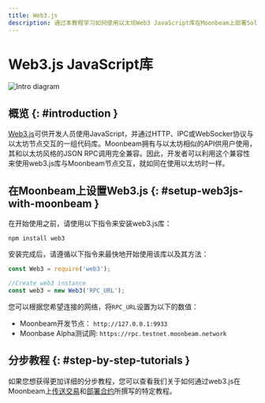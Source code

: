 ```yaml
---
title: Web3.js
description: 通过本教程学习如何使用以太坊Web3 JavaScript库在Moonbeam上部署Solidity智能合约。
---
```

# Web3.js JavaScript库

![Intro diagram](/images/integrations/integrations-web3js-banner.png)

## 概览 {: #introduction } 

[Web3.js](https://web3js.readthedocs.io/)可供开发人员使用JavaScript，并通过HTTP、IPC或WebSocker协议与以太坊节点交互的一组代码库。Moonbeam拥有与以太坊相似的API供用户使用，其和以太坊风格的JSON RPC调用完全兼容。因此，开发者可以利用这个兼容性来使用web3.js库与Moonbeam节点交互，就如同在使用以太坊时一样。

## 在Moonbeam上设置Web3.js {: #setup-web3js-with-moonbeam } 

在开始使用之前，请使用以下指令来安装web3.js库：

```
npm install web3
```

安装完成后，请遵循以下指令来最快地开始使用该库以及其方法：

```js
const Web3 = require('web3');

//Create web3 instance
const web3 = new Web3('RPC_URL');
```

您可以根据您希望连接的网络，将`RPC_URL`设置为以下的数值：

 - Moonbeam开发节点： `http://127.0.0.1:9933`
 - Moonbase Alpha测试网: `https://rpc.testnet.moonbeam.network`

## 分步教程 {: #step-by-step-tutorials } 

如果您想获得更加详细的分步教程，您可以查看我们关于如何通过web3.js在Moonbeam上[传送交易](/getting-started/local-node/send-transaction/)和[部署合约](/getting-started/local-node/deploy-contract/)所撰写的特定教程。

